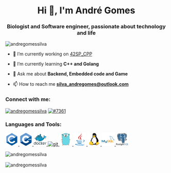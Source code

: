 <h1 align="center">Hi 👋, I'm André Gomes</h1>
<h3 align="center">Biologist and Software engineer, passionate about technology and life</h3>

<p align="left"> <img src="https://komarev.com/ghpvc/?username=andregomessilva&label=Profile%20views&color=0e75b6&style=flat" alt="andregomessilva" /> </p>

- 🔭 I’m currently working on [42SP_CPP](https://github.com/AndreGomesSilva/42SP_CPP)

- 🌱 I’m currently learning **C++ and Golang**

- 💬 Ask me about **Backend, Embedded code and Game**

- 📫 How to reach me **silva_andregomes@outlook.com**

<h3 align="left">Connect with me:</h3>
<p align="left">
<a href="https://linkedin.com/in/andregomessilva" target="blank"><img align="center" src="https://raw.githubusercontent.com/rahuldkjain/github-profile-readme-generator/master/src/images/icons/Social/linked-in-alt.svg" alt="andregomessilva" height="30" width="40" /></a>
<a href="https://discord.gg/#7361" target="blank"><img align="center" src="https://raw.githubusercontent.com/rahuldkjain/github-profile-readme-generator/master/src/images/icons/Social/discord.svg" alt="#7361" height="30" width="40" /></a>
</p>

<h3 align="left">Languages and Tools:</h3>
<p align="left"> <a href="https://www.cprogramming.com/" target="_blank" rel="noreferrer"> <img src="https://raw.githubusercontent.com/devicons/devicon/master/icons/c/c-original.svg" alt="c" width="40" height="40"/> </a> <a href="https://www.w3schools.com/cpp/" target="_blank" rel="noreferrer"> <img src="https://raw.githubusercontent.com/devicons/devicon/master/icons/cplusplus/cplusplus-original.svg" alt="cplusplus" width="40" height="40"/> </a> <a href="https://www.docker.com/" target="_blank" rel="noreferrer"> <img src="https://raw.githubusercontent.com/devicons/devicon/master/icons/docker/docker-original-wordmark.svg" alt="docker" width="40" height="40"/> </a> <a href="https://git-scm.com/" target="_blank" rel="noreferrer"> <img src="https://www.vectorlogo.zone/logos/git-scm/git-scm-icon.svg" alt="git" width="40" height="40"/> </a> <a href="https://golang.org" target="_blank" rel="noreferrer"> <img src="https://raw.githubusercontent.com/devicons/devicon/master/icons/go/go-original.svg" alt="go" width="40" height="40"/> </a> <a href="https://www.java.com" target="_blank" rel="noreferrer"> <img src="https://raw.githubusercontent.com/devicons/devicon/master/icons/java/java-original.svg" alt="java" width="40" height="40"/> </a> <a href="https://www.linux.org/" target="_blank" rel="noreferrer"> <img src="https://raw.githubusercontent.com/devicons/devicon/master/icons/linux/linux-original.svg" alt="linux" width="40" height="40"/> </a> <a href="https://www.mysql.com/" target="_blank" rel="noreferrer"> <img src="https://raw.githubusercontent.com/devicons/devicon/master/icons/mysql/mysql-original-wordmark.svg" alt="mysql" width="40" height="40"/> </a> <a href="https://www.postgresql.org" target="_blank" rel="noreferrer"> <img src="https://raw.githubusercontent.com/devicons/devicon/master/icons/postgresql/postgresql-original-wordmark.svg" alt="postgresql" width="40" height="40"/> </a> </p>

<p><img align="center" src="https://github-readme-stats.vercel.app/api/top-langs?username=andregomessilva&show_icons=true&theme=dark&locale=en&layout=compact" alt="andregomessilva" /></p>

<p><img align="center" src="https://github-readme-streak-stats.herokuapp.com/?user=andregomessilva&theme=dark" alt="andregomessilva" /></p>

